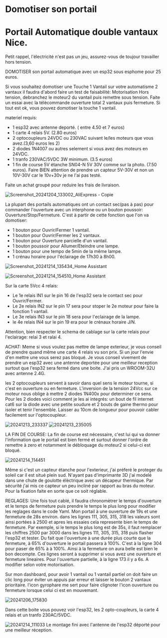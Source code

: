 # Domotiser son portail
# Portail Automatique double vantaux Nice.

Petit rappel, l'électricité n'est pas un jeu, assurez-vous de toujour travailler hors tension.

DOMOTISER son portail automatique avec un esp32 sous esphome pour 25 euros.

Si vous souhaitez domotiser une Touche 1 Vantail sur votre automatisme 2 vantaux il faudra d'abord faire un test de faisabilité:
Motorisation Hors tension, debranchez le moteur2 du vantail puis remettre sous tension. Faite un essai avec la télècommande ouverture total 2 vantaux puis fermeture.
Si tout est ok, vous pouvez domotiser la touche 1 vantail.

materiel requis:
- 1 esp32 avec antenne deporté. ( entre 4.50 et 7 euros)
- 1 carte 4 relais 5V. (2.80 euros)
- 2 optocoupleurs 24VDC ou 230VAC suivant le/les moteurs que vous avez.(3,60 euros les 2)
- 2 diodes 1N4007 ou autres selement si vous avez des moteurs en 24VDC.
- 1 tranfo 230VAC/5VDC 3W minimum. (3.5 euros)
- 1 fin de course 5V étanche SN04-N 5V 30V comme sur la photo. (7.50 euros). Faire BIEN attention de prendre un capteur 5V-30V et non un 10V-30V car le 10v+30v je ne l'ai pas testé.

Faite un achat groupé pour reduire les frais de livraison.

  ![Screenshot_20241204_133002_AliExpress - Copie](https://github.com/user-attachments/assets/cbbf3a94-3efd-42c8-a344-54b178512394)





  

La plupart des portails automatiques ont un contact sec(pas à pas) pour commander l'ouverture avec un interphone ou un bouton poussoir: Ouverture/Stop/Fermeture. C'est à partir de cette fonction que l'on va domotiser:

- 1 bouton pour Ouvrir/Fermer 1 vantail.
- 1 bouton pour Ouvrir/Fermer les 2 vantaux.
- 1 bouton pour Ouverture parcielle d'un vantail.
- 1 bouton poussoir pour Allumer/Eteindre une lampe.
- 1 bouton pour une tempo de 5min de la même lampe.
- 1 crénau horaire pour l'éclairage de 17h30 à 8h00.


![Screenshot_20241214_135434_Home Assistant](https://github.com/user-attachments/assets/f06015b5-6a12-4832-bd92-6deffd84bee9)

![Screenshot_20241214_154510_Home Assistant](https://github.com/user-attachments/assets/51731468-0e3e-4a00-9315-5657aa2c5a07)

Sur la carte 5Vcc 4 relais: 
- Le 1e relais IN1 sur le pin 16 de l'esp32 sera le contact sec pour Ouvrir/Fermer.
- Le 2e relais IN2 sur le pin 17 sera pour stoper le 2e moteur pour faire la fonction 1 vantail.
- Le 3e relais IN3 sur le pin 18 sera pour l'eclairage de la lampe.
- le 4e relais IN4 sur le pin 19 era pour le crénaux horaire J/N.

Attention, bien respecter le schema de cablage sur la carte relais pour l'eclairage: relai 3 et ralai 4.

ACHAT:
Meme si vous voulez pas mettre de lampe exterieur, je vous conseil de prendre quand même une carte 4 relais vu son prix. Si un jour l'envie d'en mettre une vous serez pas bloqué.
Je vous conseil vivement de prendre un esp32 avec une antenne deportée pour une meilleur reception surtout que l'esp32 sera fermé dans une boite. J'ai pris un WROOM-32U avec antenne 2.4G.

les 2 optocoupleurs servent à savoir dans quel sens le moteur tourne, si c'est en ouverture ou en fermeture. L'inversion de la tension 24Vcc sur ce moteur nous oblige à mettre 2 diodes 1N400x pour determiner ce sens.
Pour les 2 diodes voici comment je les ai integrés: un bout de fil internet cat6 sur la diode avec une petite soudure et 2 bouts de gaine thermo pour isoler et tenir l'ensemble. Laisser au 10cm de longueur pour pouvoir cabler facilement sur l'optocoupleur.

![20241213_233337](https://github.com/user-attachments/assets/a86f2d1d-249f-4166-aed7-bd01418cd27e)
![20241213_235005](https://github.com/user-attachments/assets/73a0f288-ece3-4e72-bfd5-5773b4240bde)


LA FIN DE COURSE:
La fin de course est nécessaire, c'est lui qui va donner l'information que le portail est bien fermé et surtout donner l'ordre de remettre à zero et notamment le débloquage du moteur2 si celui-ci est bloqué.

![20241214_114451](https://github.com/user-attachments/assets/68a6647e-5797-42a3-8ee0-fa8fd37eb93a)


Même si c'est un capteur étanche pour l'exterieur, j'ai préferé le proteger du soleil car il est situé plein sud. N'ayant pas d'imprimante 3D j'ai modelé dans une chute de goulotte élèctrique avec un décapeur thermique. Par sécurité j'ai mis ce capteur un peu incliné par rapport au bras du moteur. Pour la fixation faite en sorte que ce soit réglable.

REGLAGES:
Une fois tout cablé,  il faudra chronomètrer le temps d'ouverture et le temps de fermeture puis prendre le temps le plus long pour modifier les reglages dans le code Yaml. Mon portail à une ouverture de 19s et une fermeture de 28s environ. dans les lignes 111, 305, 315, 318 les valeurs sont ainsi portées à 2500 et apres les essaies cela represente bien le temps de fermeture. Par exemple, si le temps le plus long est de 35s, il faut remplacer les chiffres 2500 par 3000 dans les lignes 111, 305, 315, 318 puis flasher l'esp32 et tester.
Du fait que l'ouverture à une durée plus courte que la fermeture, à 65% d'ouverture le portail passera à 100%. C'est à la ligne 304 pour paser de 65% à
à  100%. Ainsi à la fermeture on aura belle est bien le bon decompte. Ces lignes seront à supprimer si vous avez une ouverture et fermeture lineaires.
Pour l'ouverture partielle, à la ligne 173 il y a 6s. A modifier selon votre motorisation.

Sur mon dashboard, pour avoir 1 vantail ou 1 vantail partiel on doit faire un clic long pour éviter un appuis par erreur et laisser le bouton 2 vantaux prioritaire.
l'icon gyrophare me sert pour faire clignoter l'icon ouverture ou fermeture lorsque celui ci est en mouvemant.







![20241206_175830](https://github.com/user-attachments/assets/ea25d35e-8b67-41d7-abc7-e8dcedba501a)

Dans cette boite vous pouvez voir l'esp32, les 2 opto-coupleurs, la carte 4 relais et un tranfo 230AC/5VDC.

![20241214_111033](https://github.com/user-attachments/assets/eff83ba7-c609-4ed2-b209-c53424352cd8)
Le montage fini avec l'antenne de l'esp32 déporté pour une meilleur réception.


